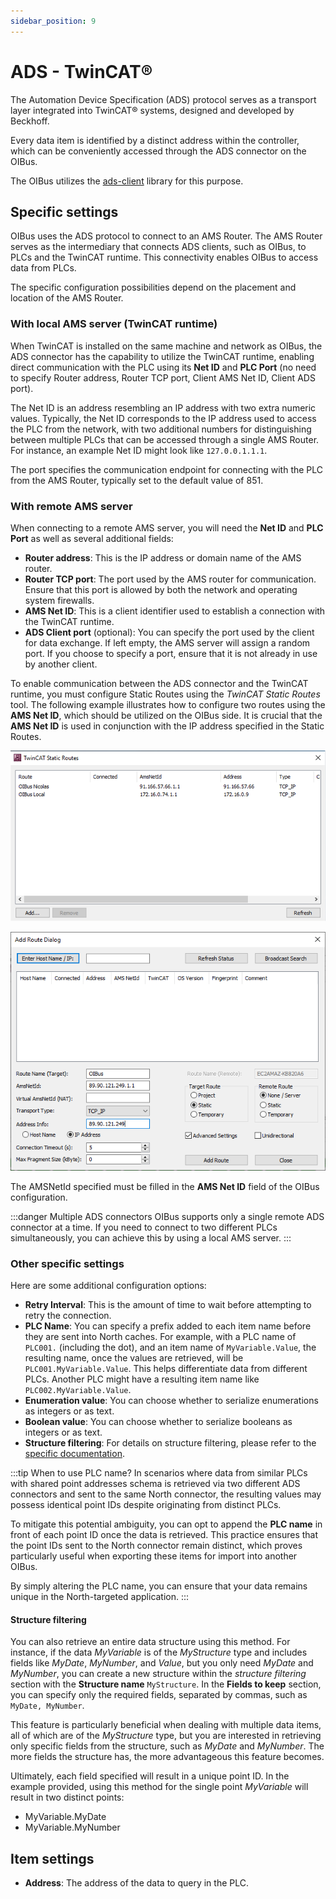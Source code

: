```yaml
---
sidebar_position: 9
---
```


# ADS - TwinCAT®

The Automation Device Specification (ADS) protocol serves as a transport layer integrated into TwinCAT® systems,
designed and developed by Beckhoff.

Every data item is identified by a distinct address within the controller, which can be conveniently accessed through
the ADS connector on the OIBus.

The OIBus utilizes the [ads-client](https://github.com/jisotalo/ads-client) library for this purpose.

## Specific settings

OIBus uses the ADS protocol to connect to an AMS Router. The AMS Router serves as the intermediary that connects ADS
clients, such as OIBus, to PLCs and the TwinCAT runtime. This connectivity enables OIBus to access data from PLCs.

The specific configuration possibilities depend on the placement and location of the AMS Router.

### With local AMS server (TwinCAT runtime)

When TwinCAT is installed on the same machine and network as OIBus, the ADS connector has the capability to utilize the
TwinCAT runtime, enabling direct communication with the PLC using its **Net ID** and **PLC Port** (no need to specify
Router address, Router TCP port, Client AMS Net ID, Client ADS port).

The Net ID is an address resembling an IP address with two extra numeric values. Typically, the Net ID corresponds to
the IP address used to access the PLC from the network, with two additional numbers for distinguishing between multiple
PLCs that can be accessed through a single AMS Router. For instance, an example Net ID might look like `127.0.0.1.1.1`.

The port specifies the communication endpoint for connecting with the PLC from the AMS Router, typically set to the
default value of 851.

### With remote AMS server

When connecting to a remote AMS server, you will need the **Net ID** and **PLC Port** as well as several additional
fields:

- **Router address**: This is the IP address or domain name of the AMS router.
- **Router TCP port**: The port used by the AMS router for communication. Ensure that this port is allowed by both the
  network and operating system firewalls.
- **AMS Net ID**: This is a client identifier used to establish a connection with the TwinCAT runtime.
- **ADS Client port** (optional): You can specify the port used by the client for data exchange. If left empty, the AMS
  server will assign a random port. If you choose to specify a port, ensure that it is not already in use by another
  client.

To enable communication between the ADS connector and the TwinCAT runtime, you must configure Static Routes using the
_TwinCAT Static Routes_ tool. The following example illustrates how to configure two routes using the **AMS Net ID**,
which should be utilized on the OIBus side. It is crucial that the **AMS Net ID** is used in conjunction with the IP
address specified in the Static Routes.

![TwinCAT Static Routes tool](../../../static/img/guide/south/ads/installation-ads-distant.png)

![Add a TwinCAT Static Route](../../../static/img/guide/south/ads/routes.png)

The AMSNetId specified must be filled in the **AMS Net ID** field of the OIBus configuration.

:::danger Multiple ADS connectors
OIBus supports only a single remote ADS connector at a time. If you need to connect to two different PLCs
simultaneously,
you can achieve this by using a local AMS server.
:::

### Other specific settings

Here are some additional configuration options:

- **Retry Interval**: This is the amount of time to wait before attempting to retry the connection.
- **PLC Name**: You can specify a prefix added to each item name before they are sent into North caches. For example,
  with a PLC name of `PLC001.` (including the dot), and an item name of `MyVariable.Value`, the resulting name, once the
  values are retrieved, will be `PLC001.MyVariable.Value`. This helps differentiate data from different PLCs. Another
  PLC might have a resulting item name like `PLC002.MyVariable.Value`.
- **Enumeration value**: You can choose whether to serialize enumerations as integers or as text.
- **Boolean value**: You can choose whether to serialize booleans as integers or as text.
- **Structure filtering**: For details on structure filtering, please refer to
  the [specific documentation](#structure-filtering).

:::tip When to use PLC name?
In scenarios where data from similar PLCs with shared point addresses schema is retrieved via two different ADS
connectors and sent to the same North connector, the resulting values may possess identical point IDs despite
originating from distinct PLCs.

To mitigate this potential ambiguity, you can opt to append the **PLC name** in front of each point ID once the data is
retrieved. This practice ensures that the point IDs sent to the North connector remain distinct, which proves
particularly useful when exporting these items for import into another OIBus.

By simply altering the PLC name, you can ensure that your data remains unique in the North-targeted application.
:::

#### Structure filtering

You can also retrieve an entire data structure using this method. For instance, if the data _MyVariable_ is of the
_MyStructure_ type and includes fields like _MyDate_, _MyNumber_, and _Value_, but you only need _MyDate_ and
_MyNumber_, you can create a new structure within the _structure filtering_ section with the **Structure name**
`MyStructure`.
In the **Fields to keep** section, you can specify only the required fields, separated by commas, such as
`MyDate, MyNumber`.

This feature is particularly beneficial when dealing with multiple data items, all of which are of the _MyStructure_
type, but you are interested in retrieving only specific fields from the structure, such as _MyDate_ and _MyNumber_. The
more fields the structure has, the more advantageous this feature becomes.

Ultimately, each field specified will result in a unique point ID. In the example provided, using this method for the
single point _MyVariable_ will result in two distinct points:

- MyVariable.MyDate
- MyVariable.MyNumber

## Item settings

- **Address**: The address of the data to query in the PLC.